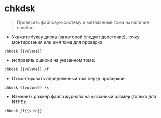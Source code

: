 # chkdsk

> Проверить файловую систему и метаданные тома на наличие ошибок.

- Укажите букву диска (за которой следует двоеточие), точку монтирования или имя тома для проверки:

`chkdsk {{volume}}`

- Исправить ошибки на указанном томе:

`chkdsk {{volume}} /f`

- Отмонтировать определенный том перед проверкой:

`chkdsk {{volume}} /x`

- Изменить размер файла журнала на указанный размер (только для NTFS):

`chkdsk /l{{size}}`
